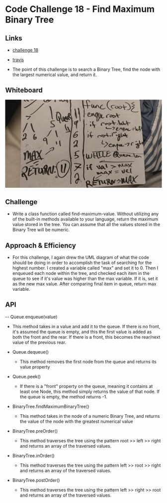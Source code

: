 # Code Challenge 18 - Find Maximum Binary Tree

## Links

- [challenge 18](https://github.com/james-401-advanced-javascript/data-structures-and-algorithms/pull/17)
- [travis](https://www.travis-ci.com/james-401-advanced-javascript/data-structures-and-algorithms)

- The point of this challenge is to search a Binary Tree, find the node with the largest numerical value, and return it.

## Whiteboard

![challenge-18](./images/queue.jpg)

## Challenge

- Write a class function called find-maximum-value. Without utilizing any of the built-in methods available to your language, return the maximum value stored in the tree. You can assume that all the values stored in the Binary Tree will be numeric.

## Approach & Efficiency

- For this challenge, I again drew the UML diagram of what the code should be doing in order to accomplish the task of searching for the highest number. I created a variable called "max" and set it to 0. Then I enqueued each node within the tree, and checked each item in the queue to see if it's value was higher than the max variable. If it is, set it as the new max value. After comparing final item in queue, return max variable.

## API

-- Queue.enqueue(value)

- This method takes in a value and add it to the queue. If there is no front, it's assumed the queue is empty, and this the first value is added as both the front and the rear. If there is a front, this becomes the rear/next value of the previous rear.

- Queue.dequeue()

  - This method removes the first node from the queue and returns its value property

- Queue.peek()

  - If there is a "front" property on the queue, meaning it contains at least one Node, this method simply returns the value of that node. If the queue is empty, the method returns -1.

- BinaryTree.findMaximumBinaryTree()

  - This method takes in the node of a numeric Binary Tree, and returns the value of the node with the greatest numerical value

- BinaryTree.preOrder()

  - This method traverses the tree using the pattern root >> left >> right and returns an array of the traversed values.

- BinaryTree.inOrder()

  - This method traverses the tree using the pattern left >> root >> right and returns an array of the traversed values.

- BinaryTree.postOrder()

  - This method traverses the tree using the pattern left >> right >> root and returns an array of the traversed values.
